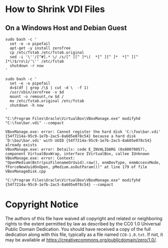 # How to Shrink VDI Files

## On a Windows Host and Debian Guest

    sudo bash -c '
      set -e -o pipefail
      apt-get -y install zerofree
      cp /etc/fstab /etc/fstab.original
      sed -i '\''/[^#].* \/ /s/[^ ][^ ]*\(  *[^ ][^ ]*  *[^ ][^ ]*\)$/ro\1/'\'' /etc/fstab
      shutdown -r now
    '

    sudo bash -c '
      set -e -o pipefail
      d=$(df | grep /\$ | cut -d \  -f 1)
      /usr/sbin/zerofree -v $d
      mount -o remount,rw $d /
      mv /etc/fstab.original /etc/fstab
      shutdown -h now
    '

    "C:\Program Files\Oracle\VirtualBox\VBoxManage.exe" modifyhd "C:\foo\bar.vdi" --compact

    VBoxManage.exe: error: Cannot register the hard disk 'C:\foo\bar.vdi' {54f7214a-95c9-1e7b-2ac5-8a605e078c54} because a hard disk 'D:\baz\bar.vdi' with UUID {54f7214a-95c9-1e7b-2ac5-8a605e078c54} already exists
    VBoxManage.exe: error: Details: code E_INVALIDARG (0x80070057), component VirtualBoxWrap, interface IVirtualBox, callee IUnknown
    VBoxManage.exe: error: Context: "OpenMedium(Bstr(pszFilenameOrUuid).raw(), enmDevType, enmAccessMode, fForceNewUuidOnOpen, pMedium.asOutParam())" at line 179 of file VBoxManageDisk.cpp

    "C:\Program Files\Oracle\VirtualBox\VBoxManage.exe" modifyhd {54f7214a-95c9-1e7b-2ac5-8a605e078c54} --compact

# Copyright Notice

The authors of this file have waived all copyright and
related or neighboring rights to the extent permitted by
law as described by the CC0 1.0 Universal Public Domain
Dedication. You should have received a copy of the full
dedication along with this file, typically as a file
named `CC0-1.0.txt`. If not, it may be available at
<https://creativecommons.org/publicdomain/zero/1.0/>.
